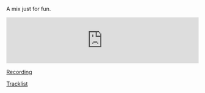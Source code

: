 A mix just for fun.

<iframe width="100%" height="120" src="https://www.mixcloud.com/widget/iframe/?hide_cover=1&hide_artwork=1&feed=%2Fpeter-henry5%2F1234%2F" frameborder="0" ></iframe>

[Recording](https://www.dropbox.com/s/ll6m3q7gzj03mlv/1234.mp3?dl=0)

[Tracklist](/lists/1234.txt)
